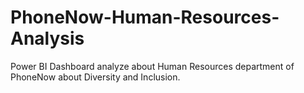 # PhoneNow-Human-Resources-Analysis
Power BI Dashboard analyze about Human Resources department of PhoneNow about Diversity and Inclusion.
